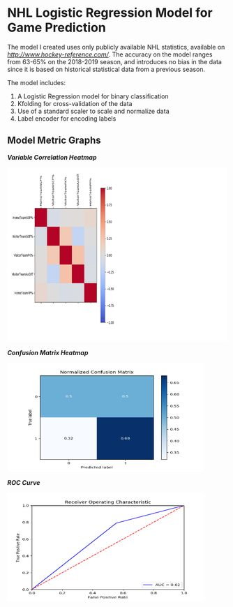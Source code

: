 <h1>NHL Logistic Regression Model for Game Prediction</h1>

The model I created uses only publicly available NHL statistics, available on *http://www.hockey-reference.com/*.
The accuracy on the model ranges from 63-65% on the 2018-2019 season, and introduces no bias in the data since it is based on
historical statistical data from a previous season. 

The model includes:
1. A Logistic Regression model for binary classification
1. Kfolding for cross-validation of the data
1. Use of a standard scaler to scale and normalize data
1. Label encoder for encoding labels

<h2>Model Metric Graphs</h2>

<b>*Variable Correlation Heatmap*</b>
<p>
    <img src="graphs/FinalVariableCorrelation.png" width="800" height="400" />
</p>

<b>*Confusion Matrix Heatmap*</b>
<p>
    <img src="graphs/ConfusionMatrix.png" width="450" height="250" />
</p>


<b>*ROC Curve*</b>
<p>
    <img src="graphs/ROC_Curve.png" width="450" height="250" />
</p>
